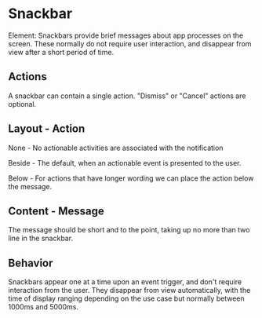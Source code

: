 # Snackbar

Element: Snackbars provide brief messages about app processes on the screen. These normally do not require user interaction, and disappear from view after a short period of time.

## Actions

A snackbar can contain a single action. "Dismiss" or "Cancel" actions are optional.

## Layout - Action

None - No actionable activities are associated with the notification

Beside - The default, when an actionable event is presented to the user.

Below - For actions that have longer wording we can place the action below the message.

## Content - Message

The message should be short and to the point, taking up no more than two line in the snackbar.

## Behavior

Snackbars appear one at a time upon an event trigger, and don't require interaction from the user. They disappear from view automatically, with the time of display ranging depending on the use case but normally between 1000ms and 5000ms.

